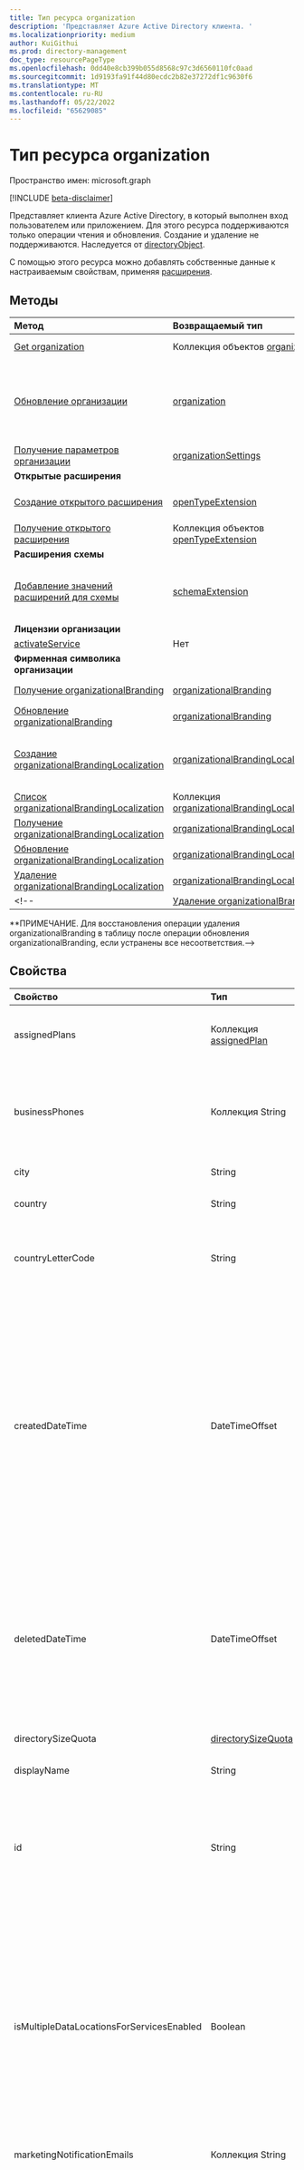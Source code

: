 ```yaml
---
title: Тип ресурса organization
description: 'Представляет Azure Active Directory клиента. '
ms.localizationpriority: medium
author: KuiGithui
ms.prod: directory-management
doc_type: resourcePageType
ms.openlocfilehash: 0dd40e8cb399b055d8568c97c3d6560110fc0aad
ms.sourcegitcommit: 1d9193fa91f44d80ecdc2b82e37272df1c9630f6
ms.translationtype: MT
ms.contentlocale: ru-RU
ms.lasthandoff: 05/22/2022
ms.locfileid: "65629085"
---
```

# <a name="organization-resource-type"></a>Тип ресурса organization

Пространство имен: microsoft.graph

[!INCLUDE [beta-disclaimer](../../includes/beta-disclaimer.md)]

Представляет клиента Azure Active Directory, в который выполнен вход пользователем или приложением. Для этого ресурса поддерживаются только операции чтения и обновления. Создание и удаление не поддерживаются. Наследуется от [directoryObject](directoryobject.md).

С помощью этого ресурса можно добавлять собственные данные к настраиваемым свойствам, применяя [расширения](/graph/extensibility-overview).

## <a name="methods"></a>Методы

| Метод       | Возвращаемый тип  |Описание|
|:---------------|:--------|:----------|
|[Get organization](../api/organization-get.md) | Коллекция объектов [organization](organization.md)|Считывание свойств и связей объекта организации.|
|[Обновление организации](../api/organization-update.md) | [organization](organization.md)  |Обновление объекта организации. Обновляются только следующие свойства: **marketingNotificationMails**, **technicalNotificationMails**, **securityComplianceNotificationMails**, **securityComplianceNotificationPhones** и **privacyProfile**. |
| [Получение параметров организации](../api/organizationsettings-get.md) | [organizationSettings](organizationsettings.md) | Чтение объекта параметров организации. |
|**Открытые расширения**| | |
|[Создание открытого расширения](../api/opentypeextension-post-opentypeextension.md) |[openTypeExtension](opentypeextension.md)| Создание открытого расширения и добавление настраиваемых свойств в новый или существующий ресурс.|
|[Получение открытого расширения](../api/opentypeextension-get.md) |Коллекция объектов [openTypeExtension](opentypeextension.md)| Получение открытого расширения, определяемого именем расширения.|
|**Расширения схемы**| | |
|[Добавление значений расширений для схемы](../api/schemaextension-post-schemaextensions.md) | [schemaExtension](schemaextension.md) | Создание определения расширения схемы и его дальнейшее использование для добавления в ресурс введенных пользовательских данных.|
|**Лицензии организации**| | |
|[activateService](../api/organization-activateservice.md) | Нет |  Активация службы для организации. |
|**Фирменная символика организации**| | |
|[Получение organizationalBranding](../api/organizationalbranding-get.md) | [organizationalBranding](organizationalbranding.md) | Получение стандартного объекта фирменной символики организации. |
|[Обновление organizationalBranding](../api/organizationalbranding-update.md) | [organizationalBranding](organizationalbranding.md) | Обновление стандартного объекта фирменной символики организации. |
|[Создание organizationalBrandingLocalization](../api/organizationalbranding-post-localizations.md) | [organizationalBrandingLocalization](organizationalbrandinglocalization.md) | Создание новой фирменной символики локализации (для определенного языка) и стандартного объекта фирменной символики, если он не существует. |
|[Список organizationalBrandingLocalization](../api/organizationalbrandinglocalization-get.md) | Коллекция [organizationalBrandingLocalization](organizationalbrandinglocalization.md) | Извлечение всех объектов фирменной символики локализации в клиенте. |
|[Получение organizationalBrandingLocalization](../api/organizationalbrandinglocalization-get.md) | [organizationalBrandingLocalization](organizationalbrandinglocalization.md) | Чтение свойств объекта фирменной символики локализации. |
|[Обновление organizationalBrandingLocalization](../api/organizationalbrandinglocalization-update.md) | [organizationalBrandingLocalization](organizationalbrandinglocalization.md) | Обновление объекта фирменной символики локализации. |
|[Удаление organizationalBrandingLocalization](../api/organizationalbrandinglocalization-delete.md) | [organizationalBrandingLocalization](organizationalbrandinglocalization.md) | Удаление объекта фирменной символики локализации. |
<!--|[Удаление organizationalBranding](../api/organizationalbranding-update.md) | [organizationalBranding](organizationalbranding.md) | Удаление стандартного объекта фирменной символики организации. |

**ПРИМЕЧАНИЕ. Для восстановления операции удаления organizationalBranding в таблицу после операции обновления organizationalBranding, если устранены все несоответствия.-->

## <a name="properties"></a>Свойства

| Свойство | Тип   | Описание |
|:-------- |:---- |:----------- |
| assignedPlans | Коллекция [assignedPlan](assignedplan.md) | Коллекция планов обслуживания, сопоставленных с клиентом. Значение null не допускается. |
| businessPhones | Коллекция String | Номера телефонов пользователя. Несмотря на то что это коллекция строк, в качестве значения этого свойства можно указать только одно число. |
| city | String | Название города в адресе организации. |
| country | String | Название страны или региона в адресе организации. |
| countryLetterCode | String | Сокращенное обозначение страны или региона организации в формате ISO 3166-2. |
| createdDateTime | DateTimeOffset | Метка времени создания организации. Значение не может изменяться и заполняется автоматически, когда создается организация. Тип Timestamp представляет сведения о времени и дате с использованием формата ISO 8601 (всегда применяется формат UTC). Например, значение полуночи 1 января 2014 г. в формате UTC: `2014-01-01T00:00:00Z`. Только для чтения. |
| deletedDateTime | DateTimeOffset | Представляет дату и время удаления клиента Azure AD в формате ISO 8601 (время всегда указывается в формате UTC). Например, полночь 1 января 2014 г. в формате UTC представляется в виде `2014-01-01T00:00:00Z`. Только для чтения. |
| directorySizeQuota | [directorySizeQuota](directorySizeQuota.md) | Сведения о квоте размера каталога организации. |
| displayName | String | Отображаемое имя для клиента. |
| id | String | Уникальный идентификатор клиента, представляющий организацию (или клиента). Наследуется от [directoryObject](directoryobject.md). Ключ. Значение null не допускается. Только для чтения. |
| isMultipleDataLocationsForServicesEnabled | Boolean | `true` Значение , если в организации включена поддержка нескольких регионов; `false` Значение , если в организации не включена поддержка нескольких регионов; `null` (по умолчанию). Только для чтения. Дополнительные сведения см. в статье [OneDrive Online с поддержкой нескольких регионов](/sharepoint/dev/solution-guidance/multigeo-introduction). |
| marketingNotificationEmails | Коллекция String | Значение null не допускается. |
| onPremisesLastSyncDateTime | DateTimeOffset | Время и дата последней синхронизации клиента с локальным каталогом. Тип Timestamp представляет сведения о времени и дате с использованием формата ISO 8601 (всегда применяется формат UTC). Например, значение полуночи 1 января 2014 г. в формате UTC: `2014-01-01T00:00:00Z`.|
| onPremisesSyncEnabled | Логический | `true` Значение , если этот объект синхронизирован из локального каталога; `false` Значение , если изначально этот объект был синхронизирован из локального каталога, но больше не синхронизирован; Nullable. Используется значение `null`, если этот объект никогда не синхронизировался из локального каталога (по умолчанию). |
| postalCode | String | Почтовый индекс в адресе организации. |
| preferredLanguage | String | Предпочитаемый язык для организации. Он должен быть представлен в формате ISO 639-1, например `en`. |
| privacyProfile | [privacyProfile](privacyprofile.md) | Профиль конфиденциальности организации. |
| provisionedPlans | Коллекция [provisionedPlan](provisionedplan.md) | Значение null не допускается. |
| securityComplianceNotificationMails | Коллекция String ||
| securityComplianceNotificationPhones | Коллекция String ||
| state | String | Название республики, области или края в адресе организации. |
| street | String | Название улицы в адресе организации. |
| technicalNotificationMails |Коллекция String | Значение null не допускается. |
| verifiedDomains | [Коллекция verifiedDomain](verifieddomain.md)|Коллекция доменов, сопоставленных с этим клиентом. Значение null не допускается. |

## <a name="relationships"></a>Отношения

| Связь  | Тип  |Описание|
|:---------------|:--------|:----------|
|certificateBasedAuthConfiguration|Коллекция [certificateBasedAuthConfiguration](certificatebasedauthconfiguration.md)| Свойство навигации для управления конфигурацией проверки подлинности на основе сертификатов. В коллекции можно создать только один экземпляр объекта certificateBasedAuthConfiguration.  |
|extensions|Коллекция [extension](extension.md)|Коллекция открытых расширений, определенных для ресурса организации. Допускается значение null.| 
|Брендинг|Коллекция [organizationalBranding](organizationalbranding.md)| Ресурс для управления фирменной символикой по умолчанию для организации. Допускается значение null.|
|settings|[organizationSettings](organizationsettings.md) | Получение свойств и связей объекта organizationSettings. Допускается значение null.|

## <a name="json-representation"></a>Представление JSON

Ниже этот ресурс представлен в формате JSON.

<!-- {
  "blockType": "resource",
  "optionalProperties": [
    "extensions"
  ],
  "keyProperty": "id",
  "@odata.type": "microsoft.graph.organization"
}-->

```json
{
  "assignedPlans": [{"@odata.type": "microsoft.graph.assignedPlan"}],
  "businessPhones": ["String"],
  "city": "String",
  "country": "String",
  "countryLetterCode": "String",
  "createdDateTime": "String (timestamp)",
  "deletedDateTime": "String (timestamp)",
  "directorySizeQuota": {"@odata.type": "microsoft.graph.directorySizeQuota"},
  "displayName": "String",
  "id": "String (identifier)",
  "isMultipleDataLocationsForServicesEnabled": "Boolean",
  "marketingNotificationEmails": ["String"],
  "onPremisesLastSyncDateTime": "String (timestamp)",
  "onPremisesSyncEnabled": true,
  "postalCode": "String",
  "preferredLanguage": "String",
  "privacyProfile": {"@odata.type": "microsoft.graph.privacyProfile"},
  "provisionedPlans": [{"@odata.type": "microsoft.graph.provisionedPlan"}],
  "securityComplianceNotificationMails": ["String"],
  "securityComplianceNotificationPhones": ["String"],
  "state": "String",
  "street": "String",
  "technicalNotificationMails": ["String"],
  "verifiedDomains": [{"@odata.type": "microsoft.graph.verifiedDomain"}],
  "companyLastDirSyncTime": "2019-02-07T20:33:52.942Z",
  "dirSyncEnabled": true
}
```

## <a name="see-also"></a>См. также

- [Добавление пользовательских данных в ресурсы с помощью расширений](/graph/extensibility-overview)
- [Добавление пользовательских данных в ресурсы user с помощью открытых расширений](/graph/extensibility-open-users)
- [Добавление пользовательских данных в группы с помощью расширений схемы](/graph/extensibility-schema-groups)

<!-- uuid: 8fcb5dbc-d5aa-4681-8e31-b001d5168d79
2015-10-25 14:57:30 UTC -->
<!--
{
  "type": "#page.annotation",
  "description": "organization resource",
  "keywords": "",
  "section": "documentation",
  "tocPath": "",
  "suppressions": []
}
-->
